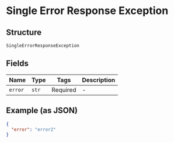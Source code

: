 
# Single Error Response Exception

## Structure

`SingleErrorResponseException`

## Fields

| Name | Type | Tags | Description |
|  --- | --- | --- | --- |
| `error` | `str` | Required | - |

## Example (as JSON)

```json
{
  "error": "error2"
}
```


